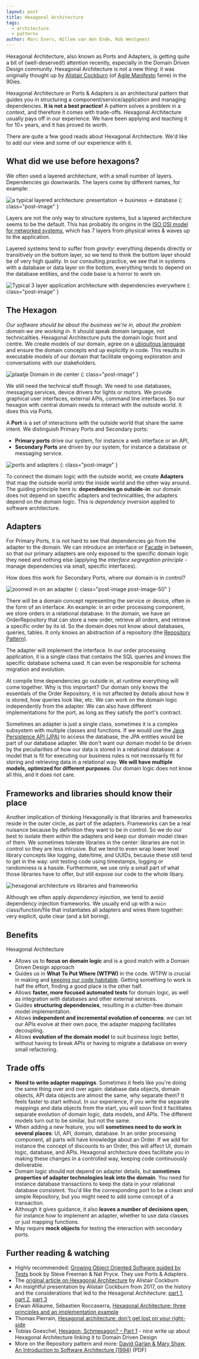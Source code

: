 ```yaml
---
layout: post
title: Hexagonal Architecture
tags:
  - architecture
  - patterns
author: Marc Evers, Willem van den Ende, Rob Westgeest
---
```


Hexagonal Architecture, also known as Ports and Adapters, is getting quite a bit of (well-deserved!) attention recently, especially in the Domain Driven Design community. Hexagonal Architecture is not a new thing: it was originally thought up by [Alistair Cockburn](https://alistair.cockburn.us/hexagonal-architecture/) (of [Agile Manifesto](https://agilemanifesto.org/) fame) in the 90ies.

Hexagonal Architecture or Ports & Adapters is an architectural pattern that guides you in structuring a component/service/application and managing dependencies. **It is not a best practice!** A pattern solves a problem in a context, and therefore it comes with trade-offs. Hexagonal Architecture usually pays off in our experience. We have been applying and teaching it for 10+ years, and it has proved its worth.

There are quite a few good reads about Hexagonal Architecture. We'd like to add our view and some of our experience with it. 

## What did we use before hexagons?

We often used a layered architecture, with a small number of layers.  Dependencies go downwards. The layers come by different names, for example:

![a typical layered architecture: presentation -> business -> database](/attachments/blogposts/2020/layered-arch-1.png)
{: class="post-image" }

Layers are not the only way to structure systems, but a layered architecture seems to be the default. This has probably its origins in the [ISO OSI model for networked systems](https://en.wikipedia.org/wiki/OSI_model), which has 7 layers from physical wires & waves up to the application.

Layered systems tend to suffer from _gravity_: everything depends directly or transitively on the bottom layer, so we tend to think the bottom layer should be of very high quality. In our consulting practice, we see that in systems with a database or data layer on the bottom, everything tends to depend on the database entities, and the code base is a horror to work on.

![Typical 3 layer application architecture with dependencies everywhere](/attachments/blogposts/2020/ef-deps-3.png)
{: class="post-image" }

## The Hexagon

_Our software should be about the business we're in, about the problem domain we are working in_. It should speak domain language, not technicalities. Hexagonal Architecture puts the domain logic front and centre. We create models of our domain, agree on a [ubiquitous language](https://www.martinfowler.com/bliki/UbiquitousLanguage.html) and ensure the domain concepts end up explicitly in code. This results in executable models of our domain that facilitate ongoing exploration and conversations with our stakeholders.

![plaatje Domain in de center](/attachments/blogposts/2020/hex-intro.png)
{: class="post-image" }

We still need the technical stuff though. We need to use databases, messaging services, device drivers for lights or motors. We provide graphical user interfaces, external APIs, command line interfaces. So our hexagon with central domain needs to interact with the outside world. It does this via Ports.

A **Port** is a set of interactions with the outside world that share the same intent. We distinguish Primary Ports and Secondary ports:
* **Primary ports** drive our system, for instance a web interface or an API, 
* **Secondary Ports** are driven by our system, for instance a database or messaging service.

![ports and adapters](/attachments/blogposts/2020/ports-and-adapters.jpg)
{: class="post-image" }

To connect the domain logic with the outside world, we create **Adapters** that map the outside world onto the inside world and the other way around. The guiding principle here is: **dependencies go outside-in**: our domain does not depend on specific adapters and technicalities, the adapters depend on the domain logic. This is _dependency inversion_ applied to software architecture.

## Adapters

For Primary Ports, it is not hard to see that dependencies go from the adapter to the domain. We can introduce an interface or [Facade](https://en.wikipedia.org/wiki/Facade_pattern) in between, so that our primary adapters are only exposed to the specific domain logic they need and nothing else (applying the _interface segregation principle_ - manage dependencies via small, specific interfaces).

How does this work for Secondary Ports, where our domain is in control? 

![zoomed in on an adapter](/attachments/blogposts/2020/adapter-dependencies.jpg)
{: class="post-image post-image-50" }

There will be a domain concept representing the service or device, often in the form of an interface. An example: in an order processing component, we store orders in a relational database. In the domain, we have an OrderRepository that can store a new order, retrieve all orders, and retrieve a specific order by its id. So the domain does not know about databases, queries, tables. It only knows an abstraction of a repository (the [Repository Pattern](https://www.martinfowler.com/eaaCatalog/repository.html)).

The adapter will implement the interface. In our order processing application, it is a single class that contains the SQL queries and knows the specific database schema used. It can even be responsible for schema migration and evolution. 

At compile time dependencies go outside in, at runtime everything will come together. Why is this important? Our domain only knows the essentials of the Order Repository, it is not affected by details about how it is stored, how queries look like, etc. We can work on the domain logic independently from the adapter. We can also have different implementations for the port, as long as they satisfy the port's contract.

Sometimes an adapter is just a single class, sometimes it is a complex subsystem with multiple classes and functions. If we would use the [Java Persistence API (JPA)](https://www.vogella.com/tutorials/JavaPersistenceAPI/article.html) to access the database, the JPA entities would be part of our database adapter. We don't want our domain model to be driven by the peculiarities of how our data is stored in a relational database: a model that is fit for executing our business rules is not necessarily fit for storing and retrieving data in a relational way. **We will have multiple models, optimized for different purposes**. Our domain logic does not know all this, and it does not care.

## Frameworks and libraries should know their place

Another implication of thinking Hexagonally is that libraries and frameworks reside in the outer circle, as part of the adapters. Frameworks can be a real nuisance because by definition they want to be in control. So we do our best to isolate them within the adapters and keep our domain model clean of them. We sometimes tolerate libraries in the center: libraries are not in control so they are less intrusive. But we tend to even wrap lower level library concepts like logging, date/time, and UUIDs, because these still tend to get in the way: unit testing code using timestamps, logging or randomness is a hassle. Furthermore, we use only a small part of what those libraries have to offer, but still expose our code to the whole libary.

![hexagonal architecture vs libraries and frameworks](/attachments/blogposts/2020/hex-main.jpg)

Although we often apply _dependency injection_, we tend to avoid dependency injection frameworks. We usually end up with a ```main``` class/function/file that instantiates all adapters and wires them together: very explicit, quite clear (and a bit boring).

## Benefits

Hexagonal Architecture

- Allows us to **focus on domain logic** and is a good match with a Domain Driven Design approach
- Guides us in **What To Put Where (WTPW)** in the code. WTPW is crucial in making and [keeping our code habitable](http://wirfs-brock.com/blog/2009/06/08/sustainable-design/). Getting something to work is half the effort, finding a good place is the other half.
- Allows **faster, more focused automated tests** for domain logic, as well as integration with databases and other external services.
- Guides **structuring dependencies**, resulting in a clutter-free domain model implementation.
- Allows **independent and incremental evolution of concerns**: we can let our APIs evolve at their own pace, the adapter mapping facilitates decoupling. 
- Allows **evolution of the domain model** to suit business logic better, without having to break APIs or having to migrate a database on every small refactoring.

## Trade offs

- **Need to write adapter mappings**. Sometimes it feels like you're doing the same thing over and over again: database data objects, domain objects, API data objects are almost the same, why separate them? It feels faster to start without. In our experience, if you write the separate mappings and data objects from the start, you will soon find it facilitates separate evolution of domain logic, data models, and APIs. The different models turn out to be similar, but not the same.
- When adding a new feature, you will **sometimes need to do work in several places**: UI, API, domain, database. In an order processing component, all parts will have knowledge about an Order. If we add for instance the concept of discounts to an Order, this will affect UI, domain logic, database, and APIs. Hexagonal architecture does facilitate you in making these changes in a controlled way, keeping code continuously deliverable.
- Domain logic should not depend on adapter details, but **sometimes properties of adapter technologies leak into the domain**. You need for instance database transactions to keep the data in your relational database consistent. You'd like the corresponding port to be a clean and simple Repository, but you might need to add some concept of a transaction.
- Although it gives guidance, it also **leaves a number of decisions open**, for instance how to implement an adapter, whether to use data classes or just mapping functions.
- May require **mock objects** for testing the interaction with secondary ports.

## Further reading & watching

- Highly recommended: [Growing Object Oriented Software guided by Tests](http://www.growing-object-oriented-software.com/) book by Steve Freeman & Nat Pryce. They use Ports & Adapters.
- The [original article on Hexagonal Architecture](https://alistair.cockburn.us/hexagonal-architecture/) by Alistair Cockburn
- An insightful presentation by Alistair Cockburn from 2017, on the history and the considerations that led to the Hexagonal Architecture: [part 1](https://www.youtube.com/watch?v=th4AgBcrEHA&t=4s), [part 2](https://www.youtube.com/watch?v=iALcE8BPs94), [part 3](https://www.youtube.com/watch?v=DAe0Bmcyt-4)
- Erwan Alliaume, Sébastien Roccaserra, [Hexagonal Architecture: three principles and an implementation example](https://blog.octo.com/en/hexagonal-architecture-three-principles-and-an-implementation-example/)
- Thomas Pierrain, [Hexagonal architecture: don't get lost on your right-side](https://tpierrain.blogspot.com/2020/03/hexagonal-architecture-dont-get-lost-on.html) 
- Tobias Goeschel, [Hexagon, Schmexagon? – Part 1](https://blog.codecentric.de/en/2020/07/hexagon-schmexagon-1/) - nice write up about Hexagonal Architecture linking it to Domain Driven Design
- More on the Repository pattern and more: [David Garlan & Mary Shaw, An Introduction to Software Architecture (1994)](http://www.cs.cmu.edu/afs/cs/project/vit/ftp/pdf/intro_softarch.pdf) (PDF)
